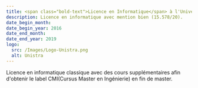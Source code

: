```yaml
---
title: <span class="bold-text">Licence en Informatique</span> à l'Université de Strasbourg, France
description: Licence en informatique avec mention bien (15.578/20).
date_begin_month:
date_begin_year: 2016
date_end_month:
date_end_year: 2019
logo:
  src: /Images/Logo-Unistra.png
  alt: Unistra
---
```


Licence en informatique classique avec des cours supplémentaires afin d'obtenir le label CMI(Cursus Master en Ingénierie) en fin de master.
